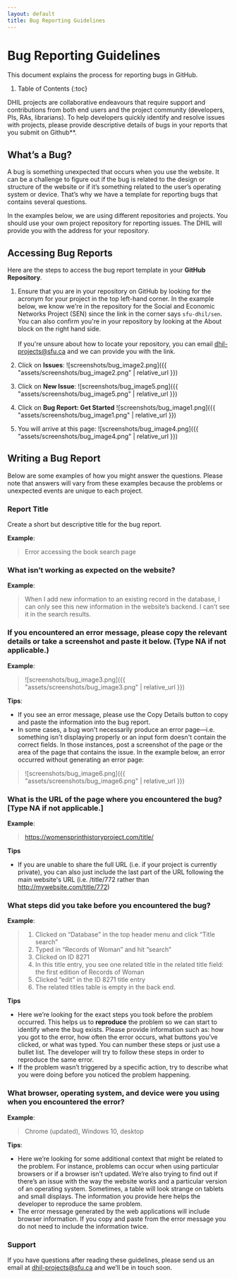 ```yaml
---
layout: default
title: Bug Reporting Guidelines
---
```


# Bug Reporting Guidelines

This document explains the process for reporting bugs in GitHub.

1. Table of Contents
{:toc}

DHIL projects are collaborative endeavours that require support and contributions from both end users and the project community (developers, PIs, RAs, librarians). To help developers quickly identify and resolve issues with projects, please provide descriptive details of bugs in your reports that you submit on Github**.

## What’s a Bug?

A bug is something unexpected that occurs when you use the website. It can be a challenge to figure out if the bug is related to the design or structure of the website or if it’s something related to the user’s operating system or device. That’s why we have a template for reporting bugs that contains several questions.

In the examples below, we are using different repositories and projects. You should use your own project repository for reporting issues. The DHIL will provide you with the address for your repository.

## Accessing Bug Reports

Here are the steps to access the bug report template in your **GitHub Repository**. 

1. Ensure that you are in your repository on GitHub by looking for the acronym for your project in the top left-hand corner. In the example below, we know we're in the repository for the Social and Economic Networks Project (SEN) since the link in the corner says `sfu-dhil/sen`. You can also confirm you're in your repository by looking at the About block on the right hand side. <br><br> If you're unsure about how to locate your repository, you can email [dhil-projects@sfu.ca](mailto:dhil-projects@sfu.ca) and we can provide you with the link.
 
1.  Click on **Issues**:
![screenshots/bug_image2.png]({{ "assets/screenshots/bug_image2.png" | relative_url }})

1.  Click on **New Issue**:
![screenshots/bug_image5.png]({{ "assets/screenshots/bug_image5.png" | relative_url }})

1. Click on **Bug Report: Get Started**
![screenshots/bug_image1.png]({{ "assets/screenshots/bug_image1.png" | relative_url }})

1. You will arrive at this page:
![screenshots/bug_image4.png]({{ "assets/screenshots/bug_image4.png" | relative_url }})

## Writing a Bug Report

Below are some examples of how you might answer the questions. Please note that answers will vary from these examples because the problems or unexpected events are unique to each project.

### Report Title

Create a short but descriptive title for the bug report. 
 
**Example**:
 
 > Error accessing the book search page

### What isn’t working as expected on the website? 

**Example**:

>  When I add new information to an existing record in the database, I can only see this new information in the website’s backend. I can’t see it in the search results.

### If you encountered an error message, please copy the relevant details or take a screenshot and paste it below. (Type NA if not applicable.)

**Example**:

> ![screenshots/bug_image3.png]({{ "assets/screenshots/bug_image3.png" | relative_url }})

**Tips**:
 
 * If you see an error message, please use the Copy Details button to copy and paste the information into the bug report.
 * In some cases, a bug won't necessarily produce an error page—i.e. something isn't displaying properly or an input form doesn't contain the correct fields. In those instances, post a screenshot 
 of the page or the area of the page that contains the issue. In 
 the example below, an error occurred without generating an error
 page:

> ![screenshots/bug_image6.png]({{ "assets/screenshots/bug_image6.png" | relative_url }})

### What is the URL of the page where you encountered the bug? [Type NA if not applicable.]

**Example**:

> https://womensprinthistoryproject.com/title/

**Tips**

* If you are unable to share the full URL (i.e. if your project is currently private), you can also just include the last part of the URL following the main website's URL (i.e. /title/772 rather than http://mywebsite.com/title/772)

### What steps did you take before you encountered the bug?

**Example**:

> 1. Clicked on “Database” in the top header menu and click “Title search”
> 1. Typed in “Records of Woman” and hit “search”
> 1. Clicked on ID 8271
> 1. In this title entry, you see one related title in the related title field: the first edition of Records of Woman
> 1. Clicked “edit” in the ID 8271 title entry
> 1. The related titles table is empty in the back end.

**Tips**

* Here we’re looking for the exact steps you took before the problem occurred. This helps us to **reproduce** the problem so we can start to identify where the bug exists. Please provide information such as: how you got to the error, how often the error occurs, what buttons you’ve clicked, or what was typed. You can number these steps or just use a bullet list. The developer will try to follow these steps in order to reproduce the same error.
* If the problem wasn’t triggered by a specific action, try to describe what you were doing before you noticed the problem  happening.

### What browser, operating system, and device were you using when you encountered the error?

**Example**:

> Chrome (updated), Windows 10, desktop

**Tips**:

 * Here we’re looking for some additional context that might be related to the problem. For instance, problems can occur when using particular browsers or if a browser isn’t updated. We’re also trying to find out if there’s an issue with the way the website works and a particular version of an operating system. Sometimes, a table will look strange on tablets and small displays. The information you provide here helps the developer to reproduce the same problem.
 * The error message generated by the web applications will include browser information. If you copy and paste from the error message you do not need to include the information twice.

### Support 

If you have questions after reading these guidelines, please send us an email at [dhil-projects@sfu.ca](mailto:projects.dhil@sfu.ca) and we’ll be in touch soon.
